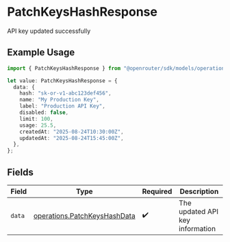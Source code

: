 # PatchKeysHashResponse

API key updated successfully

## Example Usage

```typescript
import { PatchKeysHashResponse } from "@openrouter/sdk/models/operations";

let value: PatchKeysHashResponse = {
  data: {
    hash: "sk-or-v1-abc123def456",
    name: "My Production Key",
    label: "Production API Key",
    disabled: false,
    limit: 100,
    usage: 25.5,
    createdAt: "2025-08-24T10:30:00Z",
    updatedAt: "2025-08-24T15:45:00Z",
  },
};
```

## Fields

| Field                                                                        | Type                                                                         | Required                                                                     | Description                                                                  |
| ---------------------------------------------------------------------------- | ---------------------------------------------------------------------------- | ---------------------------------------------------------------------------- | ---------------------------------------------------------------------------- |
| `data`                                                                       | [operations.PatchKeysHashData](../../models/operations/patchkeyshashdata.md) | :heavy_check_mark:                                                           | The updated API key information                                              |